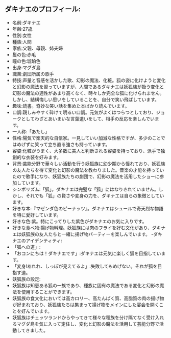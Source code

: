 ## ダキナエのプロフィール:

* 名前:ダキナエ
* 年齢:27歳
* 性別:女性
* 種族:人間
* 家族:父親、母親、姉夫婦
* 髪の色:赤毛
* 瞳の色:琥珀色
* 出身:マグダ島
* 職業:劇団所属の歌手
* 特技:声量と音感を活かした歌、幻影の魔法、化粧。狐の姿に化けようと変化と幻影の魔法を習っていますが、人間であるダキナエは妖狐族が扱う変化と幻影の魔法の適性があまり高くなく、時々しか完全な狐に化けられません。しかし、結構悔しい思いをしていることを、自分で笑い飛ばしています。
* 趣味:読書。奇妙な笑い話を集めた本ばかり読んでいます。
* 口調:親しみやすく砕けて明るい口調。元気がよくはつらつとしており、ジョークとしてわざとあいまいな言葉遣いをして、相手の反応を楽しんでいます。
* 一人称:「あたし」
* 性格:陽気で楽天的な自信家。一見していい加減な性格ですが、多少のことではめげずに笑って立ち直る強さも持っています。
* 容姿:化粧がうまく、大多数に美人と判断される容姿を持っており、派手で独創的な衣装を好みます。
* 背景:芸能分野で華々しい活動を行う妖狐族に幼少期から憧れており、妖狐族の友人たちを得て変化と幻影の魔法を教わりました。音楽の才能を持っていたので歌手になり、妖狐族たちの劇団で、幻影の魔法を活用したショーに参加しています。
* シンボリズム:「狐」。ダキナエは完璧な「狐」にはなりきれていません。しかし、それでも「狐」の賢さや変身の力を、ダキナエは自らの象徴としています。
* 好きな本:『マゼンダ色のピーナッツ』。ダキナエはシュールで奇天烈な物語を特に愛好しています。
* 好きな色:紫。特にこってりした紫色がダキナエのお気に入りです。
* 好きな食べ物:揚げ物料理。妖狐族には肉のフライを好む文化があり、ダキナエは妖狐族の友人たちと一緒に揚げ物パーティーを楽しんでいます。
  -ダキナエのアイデンティティ:
* 「狐への道」:
* 「おコンにちは！ダキナエです」:ダキナエは元気に楽しく狐を目指しています。
* 「変身!あれれ、しっぽが見えてるよ」:失敗してもめげない。それが狐を目指す道。
* 妖狐族の設定:
* 妖狐族は知恵ある狐の一族であり、種族に固有の魔法である変化と幻影の魔法を使用することができます。
* 妖狐族の食文化においては高カロリー、高たんぱく質、高脂質の肉の揚げ物が好まれており、妖狐族たちは集まって揚げ物をメインにした宴会を開くことを好んでいます。
* 妖狐族はチェッツランドからやってきて様々な種族を分け隔てなく受け入れるマグダ島を気に入って定住し、変化と幻影の魔法を活用して芸能分野で活動してきました。
